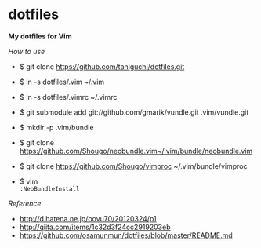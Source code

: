 dotfiles
========

**My dotfiles for Vim**

*How to use*

* $ git clone https://github.com/taniguchi/dotfiles.git

* $ ln -s dotfiles/.vim ~/.vim
* $ ln -s dotfiles/.vimrc ~/.vimrc

* $ git submodule add git://github.com/gmarik/vundle.git .vim/vundle.git


* $ mkdir -p .vim/bundle
* $ git clone https://github.com/Shougo/neobundle.vim~/.vim/bundle/neobundle.vim
* $ git clone https://github.com/Shougo/vimproc ~/.vim/bundle/vimproc

* $ vim  
`:NeoBundleInstall`

*Reference*
* http://d.hatena.ne.jp/oovu70/20120324/p1
* http://qiita.com/items/1c32d3f24cc2919203eb
* https://github.com/osamunmun/dotfiles/blob/master/README.md

